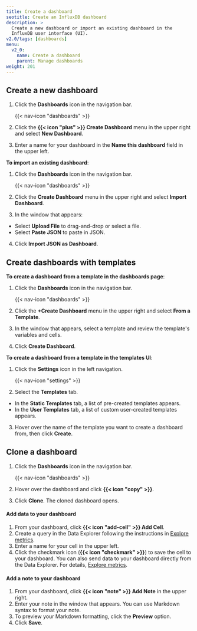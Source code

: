 ```yaml
---
title: Create a dashboard
seotitle: Create an InfluxDB dashboard
description: >
  Create a new dashboard or import an existing dashboard in the
  InfluxDB user interface (UI).
v2.0/tags: [dashboards]
menu:
  v2_0:
    name: Create a dashboard
    parent: Manage dashboards
weight: 201
---
```


## Create a new dashboard

1. Click the **Dashboards** icon in the navigation bar.

    {{< nav-icon "dashboards" >}}

2. Click the **{{< icon "plus" >}} Create Dashboard** menu in the upper right and select **New Dashboard**.
3. Enter a name for your dashboard in the **Name this dashboard** field in the upper left.


**To import an existing dashboard**:

1. Click the **Dashboards** icon in the navigation bar.

    {{< nav-icon "dashboards" >}}

2. Click the **Create Dashboard** menu in the upper right and select **Import Dashboard**.
3. In the window that appears:
  * Select **Upload File** to drag-and-drop or select a file.
  * Select **Paste JSON** to paste in JSON.
4. Click **Import JSON as Dashboard**.

## Create dashboards with templates

**To create a dashboard from a template in the dashboards page**:

1. Click the **Dashboards** icon in the navigation bar.

    {{< nav-icon "dashboards" >}}

2. Click the **+Create Dashboard** menu in the upper right and select **From a Template**.
3. In the window that appears, select a template and review the template's variables and cells.
4. Click **Create Dashboard**.

**To create a dashboard from a template in the templates UI**:

1. Click the **Settings** icon in the left navigation.

    {{< nav-icon "settings" >}}

2. Select the **Templates** tab.

  - In the **Static Templates** tab, a list of pre-created templates appears.
  - In the **User Templates** tab, a list of custom user-created templates appears.

3. Hover over the name of the template you want to create a dashboard from, then click **Create**.


## Clone a dashboard

1. Click the **Dashboards** icon in the navigation bar.

    {{< nav-icon "dashboards" >}}

2. Hover over the dashboard and click **{{< icon "copy" >}}**.
3. Click **Clone**. The cloned dashboard opens.


#### Add data to your dashboard

1. From your dashboard, click **{{< icon "add-cell" >}} Add Cell**.
2. Create a query in the Data Explorer following the instructions in [Explore metrics](/v2.0/visualize-data/explore-metrics).
3. Enter a name for your cell in the upper left.
4. Click the checkmark icon (**{{< icon "checkmark" >}}**) to save the cell to your dashboard.
You can also send data to your dashboard directly from the Data Explorer. For details, [Explore metrics](/v2.0/visualize-data/explore-metrics).

#### Add a note to your dashboard
1. From your dashboard, click **{{< icon "note" >}} Add Note** in the upper right.
2. Enter your note in the window that appears. You can use Markdown syntax to format your note.
3. To preview your Markdown formatting, click the **Preview** option.
4. Click **Save**.
